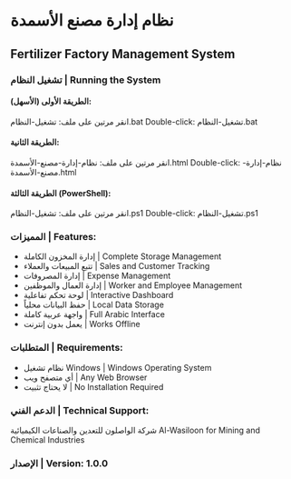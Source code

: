 # نظام إدارة مصنع الأسمدة
## Fertilizer Factory Management System

### تشغيل النظام | Running the System

#### الطريقة الأولى (الأسهل):
انقر مرتين على ملف: تشغيل-النظام.bat
Double-click: تشغيل-النظام.bat

#### الطريقة الثانية:
انقر مرتين على ملف: نظام-إدارة-مصنع-الأسمدة.html
Double-click: نظام-إدارة-مصنع-الأسمدة.html

#### الطريقة الثالثة (PowerShell):
انقر مرتين على ملف: تشغيل-النظام.ps1
Double-click: تشغيل-النظام.ps1

### المميزات | Features:
- إدارة المخزون الكاملة | Complete Storage Management
- تتبع المبيعات والعملاء | Sales and Customer Tracking
- إدارة المصروفات | Expense Management
- إدارة العمال والموظفين | Worker and Employee Management
- لوحة تحكم تفاعلية | Interactive Dashboard
- حفظ البيانات محلياً | Local Data Storage
- واجهة عربية كاملة | Full Arabic Interface
- يعمل بدون إنترنت | Works Offline

### المتطلبات | Requirements:
- نظام تشغيل Windows | Windows Operating System
- أي متصفح ويب | Any Web Browser
- لا يحتاج تثبيت | No Installation Required

### الدعم الفني | Technical Support:
شركة الواصلون للتعدين والصناعات الكيميائية
Al-Wasiloon for Mining and Chemical Industries

### الإصدار | Version: 1.0.0